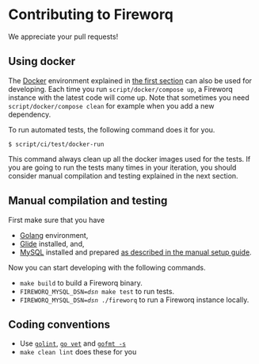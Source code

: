 Contributing to Fireworq
========================

We appreciate your pull requests!

## Using docker

The [Docker][] environment explained in [the first section][section-start] can also be used for developing.  Each time you run `script/docker/compose up`, a Fireworq instance with the latest code will come up.  Note that sometimes you need `script/docker/compose clean` for example when you add a new dependency.

To run automated tests, the following command does it for you.

```
$ script/ci/test/docker-run
```

This command always clean up all the docker images used for the tests.  If you are going to run the tests many times in your iteration, you should consider manual compilation and testing explained in the next section.

## Manual compilation and testing

First make sure that you have

- [Golang][] environment,
- [Glide][] installed, and,
- [MySQL][] installed and prepared [as described in the manual setup guide][manual-setup-mysql].

Now you can start developing with the following commands.

- `make build` to build a Fireworq binary.
- <code>FIREWORQ_MYSQL_DSN=<var>dsn</var> make test</code> to run tests.
- <code>FIREWORQ_MYSQL_DSN=<var>dsn</var> ./fireworq</code> to run a Fireworq instance locally.

## Coding conventions

- Use [`golint`][golint], [`go vet`][govet] and [`gofmt -s`][gofmt]
- `make clean lint` does these for you

[section-start]: ./README.md#start
[manual-setup-mysql]: ./doc/production.md#manual-setup-mysql

[Docker]: https://www.docker.com/
[Golang]: https://golang.org/
[Glide]: https://github.com/Masterminds/glide
[MySQL]: https://www.mysql.com/
[golint]: https://github.com/golang/lint
[govet]: https://golang.org/cmd/vet/
[gofmt]: https://golang.org/cmd/gofmt/
